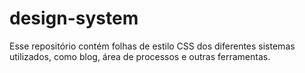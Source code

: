 # design-system
Esse repositório contém folhas de estilo CSS dos diferentes sistemas utilizados, como blog, área de processos e outras ferramentas.
